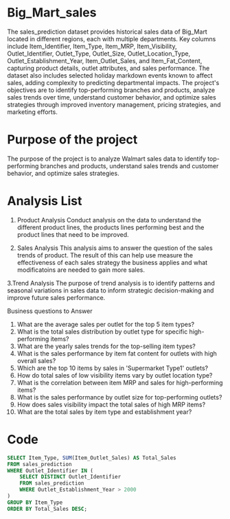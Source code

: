 # Big_Mart_sales
The sales_prediction dataset provides historical sales data of Big_Mart located in different regions, each with multiple departments. Key columns include Item_Identifier, Item_Type, Item_MRP, Item_Visibility, Outlet_Identifier, Outlet_Type, Outlet_Size, Outlet_Location_Type, Outlet_Establishment_Year, Item_Outlet_Sales, and Item_Fat_Content, capturing product details, outlet attributes, and sales performance. The dataset also includes selected holiday markdown events known to affect sales, adding complexity to predicting departmental impacts. The project's objectives are to identify top-performing branches and products, analyze sales trends over time, understand customer behavior, and optimize sales strategies through improved inventory management, pricing strategies, and marketing efforts.

# Purpose of the project 
The purpose of the project is to analyze Walmart sales data to identify top-performing branches and products, understand sales trends and customer behavior, and optimize sales strategies.

# Analysis List
1. Product Analysis
Conduct analysis on the data to understand the different product lines, the products lines performing best and the product lines that need to be improved.

2. Sales Analysis
This analysis aims to answer the question of the sales trends of product. The result of this can help use measure the effectiveness of each sales strategy the business applies and what modificatoins are needed to gain more sales.

3.Trend Analysis
The purpose of trend analysis is to identify patterns and seasonal variations in sales data to inform strategic decision-making and improve future sales performance.


Business questions to Answer

1. What are the average sales per outlet for the top 5 item types?
2. What is the total sales distribution by outlet type for specific high-performing items?
3. What are the yearly sales trends for the top-selling item types?
4. What is the sales performance by item fat content for outlets with high overall sales?
5. Which are the top 10 items by sales in 'Supermarket Type1' outlets?
6. How do total sales of low visibility items vary by outlet location type?
7. What is the correlation between item MRP and sales for high-performing items?
8. What is the sales performance by outlet size for top-performing outlets?
9. How does sales visibility impact the total sales of high MRP items?
10. What are the total sales by item type and establishment year?

# Code
```sql
SELECT Item_Type, SUM(Item_Outlet_Sales) AS Total_Sales
FROM sales_prediction
WHERE Outlet_Identifier IN (
    SELECT DISTINCT Outlet_Identifier
    FROM sales_prediction
    WHERE Outlet_Establishment_Year > 2000
)
GROUP BY Item_Type
ORDER BY Total_Sales DESC;
```

